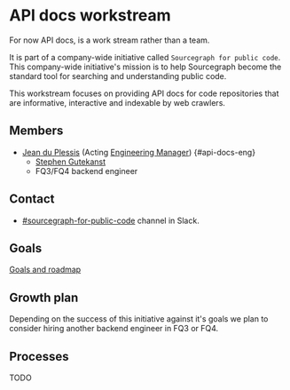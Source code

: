# API docs workstream

For now API docs, is a work stream rather than a team.  

It is part of a company-wide initiative called `Sourcegraph for public code`.  
This company-wide initiative's mission is to help Sourcegraph become the standard tool for searching and understanding public code.

This workstream focuses on providing API docs for code repositories that are informative, interactive and indexable by web crawlers.

## Members

- [Jean du Plessis](../../../../company/team/index.md#jean-du-plessis-he-him) (Acting [Engineering Manager](../../roles.md#engineering-manager)) {#api-docs-eng}
  - [Stephen Gutekanst](../../../../company/team/index.md#stephen-gutekanst)
  - FQ3/FQ4 backend engineer

## Contact

- [#sourcegraph-for-public-code](https://sourcegraph.slack.com/archives/C01PXV54BH9) channel in Slack.

## Goals

[Goals and roadmap](goals.md)

## Growth plan

Depending on the success of this initiative against it's goals we plan to consider hiring another backend engineer in FQ3 or FQ4.

## Processes

TODO
